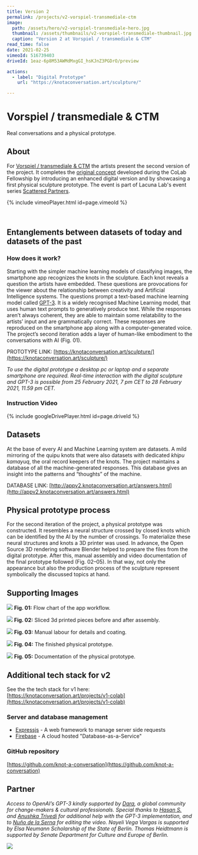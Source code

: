 ```yaml
---
title: Version 2
permalink: /projects/v2-vorspiel-transmediale-ctm
image: 
  path: /assets/hero/v2-vorspiel-transmediale-hero.jpg
  thumbnail: /assets/thumbnails/v2-vorspiel-transmediale-thumbnail.jpg
  caption: "Version 2 at Vorspiel / transmediale & CTM"
read_time: false
date: 2021-02-25
vimeoId: 516739403
driveId: 1eaz-6p8M53AWMdMxgGI_hsKJnZ3PGDrO/preview

actions:
  - label: "Digital Prototype"
    url: "https://knotaconversation.art/sculpture/"

---
```


# Vorspiel / transmediale & CTM
Real conversations and a physical prototype.

## About
For [Vorspiel / transmediale & CTM](https://vorspiel.berlin/) the artists present the second version of the project. It completes the [original concept](https://befantastic.in/2020/11/16/knot-a-conversation/) developed during the CoLab Fellowship by introducing an enhanced digital version and by showcasing a first physical sculpture prototype. The event is part of Lacuna Lab's event series [Scattered Partners](https://lacunalab.org/events/transmediale-vorspiel-2021-or-scattered-partners).

{% include vimeoPlayer.html id=page.vimeoId %}

<br />

## Entanglements between datasets of today and datasets of the past
### How does it work?

Starting with the simpler machine learning models of classifying images, the smartphone app recognizes the knots in the sculpture. Each knot reveals a question the artists have embedded. These questions are provocations for the viewer about the relationship between creativity and Artificial Intelligence systems. The questions prompt a text-based machine learning model called [GPT-3](https://github.com/openai/gpt-3). It is a widely recognised Machine Learning model, that uses human text prompts to generatively produce text. While the responses aren’t always coherent, they are able to maintain some relatability to the artists’ input and are grammatically correct. These responses are reproduced on the smartphone app along with a computer-generated voice. The project’s second iteration adds a layer of human-like embodiment to the conversations with AI (Fig. 01).

PROTOTYPE LINK: [https://knotaconversation.art/sculpture/](https://knotaconversation.art/sculpture/)

*To use the digital prototype a desktop pc or laptop and a separate smartphone are required. Real-time interaction with the digital sculpture and GPT-3 is possible from 25 February 2021, 7 pm CET to 28 February 2021, 11.59 pm CET.*

### Instruction Video
{% include googleDrivePlayer.html id=page.driveId %}

## Datasets
 
At the base of every AI and Machine Learning system are datasets. A mild mirroring of the quipu knots that were also datasets with dedicated *khipu kamayuq*, the oral record keepers of the knots. The project maintains a database of all the machine-generated responses. This database gives an insight into the patterns and “thoughts” of the machine.

DATABASE LINK: [http://appv2.knotaconversation.art/answers.html](http://appv2.knotaconversation.art/answers.html)

## Physical prototype process

For the second iteration of the project, a physical prototype was constructed. It resembles a neural structure crossed by closed knots which can be identified by the AI by the number of crossings. To materialize these neural structures and knots a 3D printer was used. In advance, the Open Source 3D rendering software Blender helped to prepare the files from the digital prototype. After this, manual assembly and video documentation of the final prototype followed (Fig. 02–05). In that way, not only the appearance but also the production process of the sculpture represent symbolically the discussed topics at hand.


## Supporting Images
![](/assets/images/v2-flowchart.jpg)
**Fig. 01:** Flow chart of the app workflow.

![](/assets/images/v2-physical-prototype-pieces.jpg)
**Fig. 02:** Sliced 3d printed pieces before and after assembly.

![](/assets/images/v2-physical-prototype-pieces-manual-labour.jpg)
**Fig. 03:** Manual labour for details and coating.

![](/assets/images/v2-physical-prototype-finished.jpg)
**Fig. 04:** The finished physical prototype. 

![](/assets/images/v2-docu-process.jpg)
**Fig. 05:** Documentation of the physical prototype.


## Additional tech stack for v2 
See the the tech stack for v1 here: [https://knotaconversation.art/projects/v1-colab](https://knotaconversation.art/projects/v1-colab)

### Server and database management
- [Expressjs](https://expressjs.com/) - A web framework to manage server side requests
- [Firebase](https://firebase.google.com/docs/database) - A cloud hosted "Database-as-a-Service"

### GitHub repository
 [https://github.com/knot-a-conversation](https://github.com/knot-a-conversation)
 
## Partner
*Access to OpenAI’s GPT-3 kindly supported by [Dara](https://www.dara.network/), a global community for change-makers & cultural professionals. Special thanks to [Hasan S.](https://curiouswala.com/) and [Anushka Trivedi](https://instagram.com/ophelia.game) for additional help with the GPT-3 implementation, and to [Nuño de la Serna](https://action-io.com/) for editing the video. Nayeli Vega Vargas is supported by Elsa Neumann Scholarship of the State of Berlin. Thomas Heidtmann is supported by Senate Department for Culture and Europe of Berlin.*

![](/assets/logos/v2-logos.png)